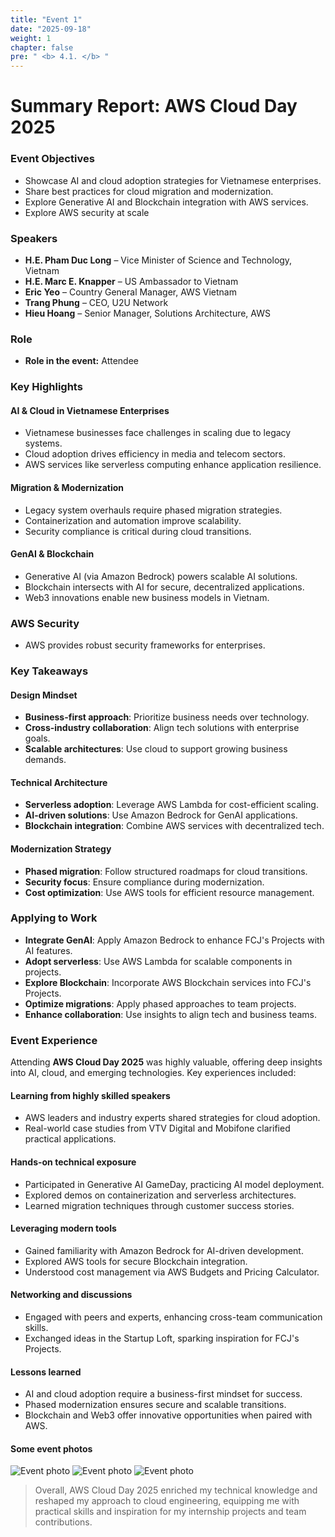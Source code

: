 ```yaml
---
title: "Event 1"
date: "2025-09-18"
weight: 1
chapter: false
pre: " <b> 4.1. </b> "
---
```


<!-- {{% notice warning %}} 
⚠️ **Note:** The information below is for reference purposes only. Please **do not copy it verbatim** into your report, including this warning.
{{% /notice %}} -->

# Summary Report: AWS Cloud Day 2025

### Event Objectives

- Showcase AI and cloud adoption strategies for Vietnamese enterprises.
- Share best practices for cloud migration and modernization.
- Explore Generative AI and Blockchain integration with AWS services.
- Explore AWS security at scale

### Speakers

- **H.E. Pham Duc Long** – Vice Minister of Science and Technology, Vietnam
- **H.E. Marc E. Knapper** – US Ambassador to Vietnam
- **Eric Yeo** – Country General Manager, AWS Vietnam
- **Trang Phung** – CEO, U2U Network
- **Hieu Hoang** – Senior Manager, Solutions Architecture, AWS

### Role 
- **Role in the event:** Attendee

### Key Highlights

#### AI & Cloud in Vietnamese Enterprises

- Vietnamese businesses face challenges in scaling due to legacy systems.
- Cloud adoption drives efficiency in media and telecom sectors.
- AWS services like serverless computing enhance application resilience.

#### Migration & Modernization

- Legacy system overhauls require phased migration strategies.
- Containerization and automation improve scalability.
- Security compliance is critical during cloud transitions.

#### GenAI & Blockchain

- Generative AI (via Amazon Bedrock) powers scalable AI solutions.
- Blockchain intersects with AI for secure, decentralized applications.
- Web3 innovations enable new business models in Vietnam.
  
### AWS Security
- AWS provides robust security frameworks for enterprises.
  
### Key Takeaways

#### Design Mindset

- **Business-first approach**: Prioritize business needs over technology.
- **Cross-industry collaboration**: Align tech solutions with enterprise goals.
- **Scalable architectures**: Use cloud to support growing business demands.

#### Technical Architecture

- **Serverless adoption**: Leverage AWS Lambda for cost-efficient scaling.
- **AI-driven solutions**: Use Amazon Bedrock for GenAI applications.
- **Blockchain integration**: Combine AWS services with decentralized tech.

#### Modernization Strategy

- **Phased migration**: Follow structured roadmaps for cloud transitions.
- **Security focus**: Ensure compliance during modernization.
- **Cost optimization**: Use AWS tools for efficient resource management.

### Applying to Work

- **Integrate GenAI**: Apply Amazon Bedrock to enhance FCJ's Projects with AI features.
- **Adopt serverless**: Use AWS Lambda for scalable components in projects.
- **Explore Blockchain**: Incorporate AWS Blockchain services into FCJ's Projects.
- **Optimize migrations**: Apply phased approaches to team projects.
- **Enhance collaboration**: Use insights to align tech and business teams.

### Event Experience

Attending **AWS Cloud Day 2025** was highly valuable, offering deep insights into AI, cloud, and emerging technologies. Key experiences included:

#### Learning from highly skilled speakers
- AWS leaders and industry experts shared strategies for cloud adoption.
- Real-world case studies from VTV Digital and Mobifone clarified practical applications.

#### Hands-on technical exposure
- Participated in Generative AI GameDay, practicing AI model deployment.
- Explored demos on containerization and serverless architectures.
- Learned migration techniques through customer success stories.

#### Leveraging modern tools
- Gained familiarity with Amazon Bedrock for AI-driven development.
- Explored AWS tools for secure Blockchain integration.
- Understood cost management via AWS Budgets and Pricing Calculator.

#### Networking and discussions
- Engaged with peers and experts, enhancing cross-team communication skills.
- Exchanged ideas in the Startup Loft, sparking inspiration for FCJ's Projects.

#### Lessons learned
- AI and cloud adoption require a business-first mindset for success.
- Phased modernization ensures secure and scalable transitions.
- Blockchain and Web3 offer innovative opportunities when paired with AWS.

#### Some event photos
![Event photo](/FCJ-Workshop-2025/images/photo1.jpg)
![Event photo](/FCJ-Workshop-2025/images/photo5.jpg)
![Event photo](/FCJ-Workshop-2025/images/photo6.jpg)

> Overall, AWS Cloud Day 2025 enriched my technical knowledge and reshaped my approach to cloud engineering, equipping me with practical skills and inspiration for my internship projects and team contributions.